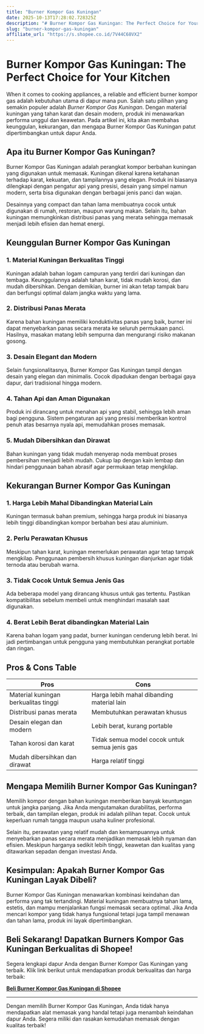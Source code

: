 ```yaml
---
title: "Burner Kompor Gas Kuningan"
date: 2025-10-13T17:28:02.728325Z
description: "# Burner Kompor Gas Kuningan: The Perfect Choice for Your Kitchen..."
slug: "burner-kompor-gas-kuningan"
affiliate_url: "https://s.shopee.co.id/7V44C68VX2"
---
```

# Burner Kompor Gas Kuningan: The Perfect Choice for Your Kitchen

When it comes to cooking appliances, a reliable and efficient burner kompor gas adalah kebutuhan utama di dapur mana pun. Salah satu pilihan yang semakin populer adalah *Burner Kompor Gas Kuningan*. Dengan material kuningan yang tahan karat dan desain modern, produk ini menawarkan performa unggul dan keawetan. Pada artikel ini, kita akan membahas keunggulan, kekurangan, dan mengapa Burner Kompor Gas Kuningan patut dipertimbangkan untuk dapur Anda.

## Apa itu Burner Kompor Gas Kuningan?

Burner Kompor Gas Kuningan adalah perangkat kompor berbahan kuningan yang digunakan untuk memasak. Kuningan dikenal karena ketahanan terhadap karat, kekuatan, dan tampilannya yang elegan. Produk ini biasanya dilengkapi dengan pengatur api yang presisi, desain yang simpel namun modern, serta bisa digunakan dengan berbagai jenis panci dan wajan.

Desainnya yang compact dan tahan lama membuatnya cocok untuk digunakan di rumah, restoran, maupun warung makan. Selain itu, bahan kuningan memungkinkan distribusi panas yang merata sehingga memasak menjadi lebih efisien dan hemat energi.

## Keunggulan Burner Kompor Gas Kuningan

### 1. Material Kuningan Berkualitas Tinggi

Kuningan adalah bahan logam campuran yang terdiri dari kuningan dan tembaga. Keunggulannya adalah tahan karat, tidak mudah korosi, dan mudah dibersihkan. Dengan demikian, burner ini akan tetap tampak baru dan berfungsi optimal dalam jangka waktu yang lama.

### 2. Distribusi Panas Merata

Karena bahan kuningan memiliki konduktivitas panas yang baik, burner ini dapat menyebarkan panas secara merata ke seluruh permukaan panci. Hasilnya, masakan matang lebih sempurna dan mengurangi risiko makanan gosong.

### 3. Desain Elegant dan Modern

Selain fungsionalitasnya, Burner Kompor Gas Kuningan tampil dengan desain yang elegan dan minimalis. Cocok dipadukan dengan berbagai gaya dapur, dari tradisional hingga modern.

### 4. Tahan Api dan Aman Digunakan

Produk ini dirancang untuk menahan api yang stabil, sehingga lebih aman bagi pengguna. Sistem pengaturan api yang presisi memberikan kontrol penuh atas besarnya nyala api, memudahkan proses memasak.

### 5. Mudah Dibersihkan dan Dirawat

Bahan kuningan yang tidak mudah menyerap noda membuat proses pembersihan menjadi lebih mudah. Cukup lap dengan kain lembap dan hindari penggunaan bahan abrasif agar permukaan tetap mengkilap.

## Kekurangan Burner Kompor Gas Kuningan

### 1. Harga Lebih Mahal Dibandingkan Material Lain

Kuningan termasuk bahan premium, sehingga harga produk ini biasanya lebih tinggi dibandingkan kompor berbahan besi atau aluminium.

### 2. Perlu Perawatan Khusus

Meskipun tahan karat, kuningan memerlukan perawatan agar tetap tampak mengkilap. Penggunaan pembersih khusus kuningan dianjurkan agar tidak ternoda atau berubah warna.

### 3. Tidak Cocok Untuk Semua Jenis Gas

Ada beberapa model yang dirancang khusus untuk gas tertentu. Pastikan kompatibilitas sebelum membeli untuk menghindari masalah saat digunakan.

### 4. Berat Lebih Berat dibandingkan Material Lain

Karena bahan logam yang padat, burner kuningan cenderung lebih berat. Ini jadi pertimbangan untuk pengguna yang membutuhkan perangkat portable dan ringan.

## Pros & Cons Table

| **Pros**                                   | **Cons**                                 |
|-------------------------------------------|-----------------------------------------|
| Material kuningan berkualitas tinggi     | Harga lebih mahal dibanding material lain |
| Distribusi panas merata                   | Membutuhkan perawatan khusus           |
| Desain elegan dan modern                 | Lebih berat, kurang portable          |
| Tahan korosi dan karat                   | Tidak semua model cocok untuk semua jenis gas |
| Mudah dibersihkan dan dirawat           | Harga relatif tinggi                  |

## Mengapa Memilih Burner Kompor Gas Kuningan?

Memilih kompor dengan bahan kuningan memberikan banyak keuntungan untuk jangka panjang. Jika Anda mengutamakan durabilitas, performa terbaik, dan tampilan elegan, produk ini adalah pilihan tepat. Cocok untuk keperluan rumah tangga maupun usaha kuliner profesional.

Selain itu, perawatan yang relatif mudah dan kemampuannya untuk menyebarkan panas secara merata menjadikan memasak lebih nyaman dan efisien. Meskipun harganya sedikit lebih tinggi, keawetan dan kualitas yang ditawarkan sepadan dengan investasi Anda.

## Kesimpulan: Apakah Burner Kompor Gas Kuningan Layak Dibeli?

Burner Kompor Gas Kuningan menawarkan kombinasi keindahan dan performa yang tak tertandingi. Material kuningan membuatnya tahan lama, estetis, dan mampu menjalankan fungsi memasak secara optimal. Jika Anda mencari kompor yang tidak hanya fungsional tetapi juga tampil menawan dan tahan lama, produk ini layak dipertimbangkan.

## Beli Sekarang! Dapatkan Burners Kompor Gas Kuningan Berkualitas di Shopee!

Segera lengkapi dapur Anda dengan Burner Kompor Gas Kuningan yang terbaik. Klik link berikut untuk mendapatkan produk berkualitas dan harga terbaik:

[**Beli Burner Kompor Gas Kuningan di Shopee**](https://s.shopee.co.id/7V44C68VX2)

---

Dengan memilih Burner Kompor Gas Kuningan, Anda tidak hanya mendapatkan alat memasak yang handal tetapi juga menambah keindahan dapur Anda. Segera miliki dan rasakan kemudahan memasak dengan kualitas terbaik!